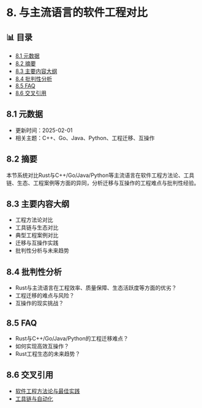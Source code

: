 ﻿# 8. 与主流语言的软件工程对比


## 📊 目录

- [8.1 元数据](#81-元数据)
- [8.2 摘要](#82-摘要)
- [8.3 主要内容大纲](#83-主要内容大纲)
- [8.4 批判性分析](#84-批判性分析)
- [8.5 FAQ](#85-faq)
- [8.6 交叉引用](#86-交叉引用)


## 8.1 元数据

- 更新时间：2025-02-01
- 相关主题：C++、Go、Java、Python、工程迁移、互操作

## 8.2 摘要

本节系统对比Rust与C++/Go/Java/Python等主流语言在软件工程方法论、工具链、生态、工程案例等方面的异同，分析迁移与互操作的工程难点与批判性经验。

## 8.3 主要内容大纲

- 工程方法论对比
- 工具链与生态对比
- 典型工程案例对比
- 迁移与互操作实践
- 批判性分析与未来趋势

## 8.4 批判性分析

- Rust与主流语言在工程效率、质量保障、生态活跃度等方面的优劣？
- 工程迁移的难点与风险？
- 互操作的现实挑战？

## 8.5 FAQ

- Rust与C++/Go/Java/Python的工程迁移难点？
- 如何实现高效互操作？
- Rust工程生态的未来趋势？

## 8.6 交叉引用

- [软件工程方法论与最佳实践](./01_methodology_best_practices.md)
- [工具链与自动化](./03_toolchain_automation.md)
